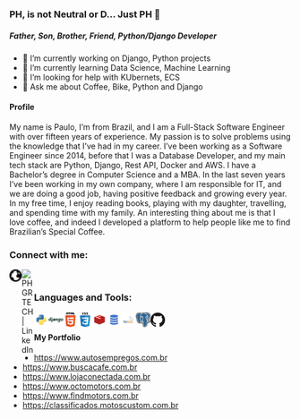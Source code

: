 ### PH, is not Neutral or D... Just PH 👋

##### Father, Son, Brother, Friend, Python/Django Developer

- 🔭 I’m currently working on Django, Python projects
- 🌱 I’m currently learning Data Science, Machine Learning
- 🤔 I’m looking for help with KUbernets, ECS
- 💬 Ask me about Coffee, Bike, Python and Django

#### Profile

My name is Paulo, I’m from Brazil, and I am a Full-Stack Software Engineer with over fifteen years of experience. 
My passion is to solve problems using the knowledge that I’ve had in my career. I’ve been working as a Software Engineer since 2014, before that I was a Database Developer, and my main tech stack are Python, Django, Rest API, Docker and AWS. 
I have a Bachelor’s degree in Computer Science and a MBA. In the last seven years I’ve been working in my own company, where I am responsible for IT, and we are doing a good job, having positive feedback and growing every year. 
In my free time, I enjoy reading books, playing with my daughter, travelling, and spending time with my family. An interesting thing about me is that I love coffee, and indeed I developed a platform to help people like me to find Brazilian’s Special Coffee.


### Connect with me:

[<img align="left" alt="PHGR TECH" width="22px" src="https://raw.githubusercontent.com/iconic/open-iconic/master/svg/globe.svg" />][website]
[<img align="left" alt="PHGR TECH | LinkedIn" width="22px" src="https://cdn.jsdelivr.net/npm/simple-icons@v3/icons/linkedin.svg" />][linkedin]

<br />

### Languages and Tools:

<img align="left" alt="python" width="26px" src="https://raw.githubusercontent.com/github/explore/78df643247d429f6cc873026c0622819ad797942/topics/python/python.png" />
<img align="left" alt="django" width="26px" src="https://raw.githubusercontent.com/github/explore/78df643247d429f6cc873026c0622819ad797942/topics/django/django.png" />
<img align="left" alt="HTML5" width="26px" src="https://raw.githubusercontent.com/github/explore/80688e429a7d4ef2fca1e82350fe8e3517d3494d/topics/html/html.png" />
<img align="left" alt="CSS3" width="26px" src="https://raw.githubusercontent.com/github/explore/80688e429a7d4ef2fca1e82350fe8e3517d3494d/topics/css/css.png" />
<img align="left" alt="redis" width="26px" src="https://raw.githubusercontent.com/github/explore/80688e429a7d4ef2fca1e82350fe8e3517d3494d/topics/redis/redis.png" />
<img align="left" alt="SQL" width="26px" src="https://raw.githubusercontent.com/github/explore/80688e429a7d4ef2fca1e82350fe8e3517d3494d/topics/sql/sql.png" />
<img align="left" alt="MySQL" width="26px" src="https://raw.githubusercontent.com/github/explore/80688e429a7d4ef2fca1e82350fe8e3517d3494d/topics/mysql/mysql.png" />
<img align="left" alt="PostgreSQL" width="26px" src="https://raw.githubusercontent.com/github/explore/80688e429a7d4ef2fca1e82350fe8e3517d3494d/topics/postgresql/postgresql.png" />
<img align="left" alt="GitHub" width="26px" src="https://raw.githubusercontent.com/github/explore/78df643247d429f6cc873026c0622819ad797942/topics/github/github.png" />

<br />

#### My Portfolio ####

- https://www.autosempregos.com.br
- https://www.buscacafe.com.br
- https://www.lojaconectada.com.br
- https://www.octomotors.com.br
- https://www.findmotors.com.br
- https://classificados.motoscustom.com.br


[website]: https://www.phgr.tech/
[linkedin]: https://www.linkedin.com/in/phsantosjr/
